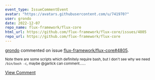 ```yaml
---
event_type: IssueCommentEvent
avatar: "https://avatars.githubusercontent.com/u/741970?"
user: grondo
date: 2022-12-07
repo_name: flux-framework/flux-core
html_url: https://github.com/flux-framework/flux-core/issues/4805
repo_url: https://github.com/flux-framework/flux-core
---
```


<a href='https://github.com/grondo' target='_blank'>grondo</a> commented on issue <a href='https://github.com/flux-framework/flux-core/issues/4805' target='_blank'>flux-framework/flux-core#4805</a>.

<small>Note there are some scripts which definitely require bash, but I don't see why we need `/bin/bash -c`, maybe @garlick can comment......</small>

<a href='https://github.com/flux-framework/flux-core/issues/4805' target='_blank'>View Comment</a>